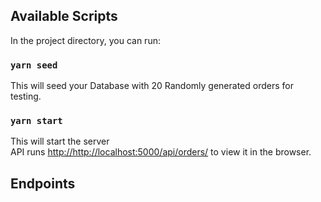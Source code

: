 ## Available Scripts

In the project directory, you can run:

### `yarn seed`

This will seed your Database with 20 Randomly generated orders for testing.

### `yarn start`

This will start the server<br />
API runs [http://http://localhost:5000/api/orders/](http://localhost:5000/api/orders/) to view it in the browser.

## Endpoints
